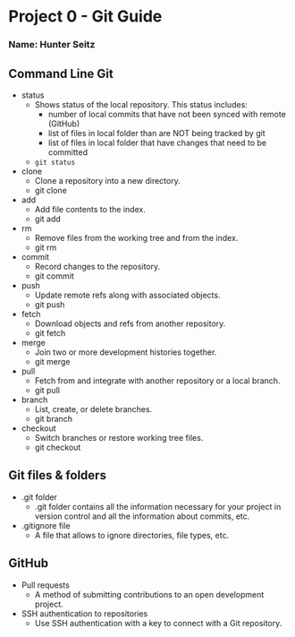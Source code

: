 # Project 0 - Git Guide 
### Name: Hunter Seitz
## Command Line Git

- status
  - Shows status of the local repository. This status includes:
    - number of local commits that have not been synced with remote (GitHub)
    - list of files in local folder than are NOT being tracked by git
    - list of files in local folder that have changes that need to be committed
  - `git status`
- clone
    - Clone a repository into a new directory.
    - git clone
- add
    - Add file contents to the index.
    - git add
- rm
    - Remove files from the working tree and from the index. 
    - git rm
- commit
    - Record changes to the repository.
    - git commit
- push
    - Update remote refs along with associated objects.
    - git push
- fetch
    - Download objects and refs from another repository.
    - git fetch
- merge
    - Join two or more development histories together.
    - git merge
- pull
    - Fetch from and integrate with another repository or a local branch.
    - git pull
- branch
    - List, create, or delete branches.
    - git branch
- checkout
    - Switch branches or restore working tree files.
    - git checkout

## Git files & folders
- .git folder
    - .git folder contains all the information necessary for your project in    version control and all the information about commits, etc. 
- .gitignore file
    - A file that allows to ignore directories, file types, etc. 

## GitHub
- Pull requests 
    - A method of submitting contributions to an open development project. 
- SSH authentication to repositories 
    - Use SSH authentication with a key to connect with a Git repository. 
